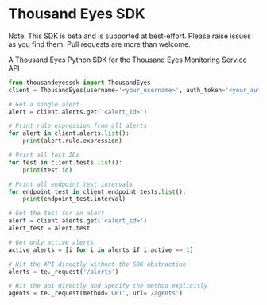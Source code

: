 # Thousand Eyes SDK

Note: This SDK is beta and is supported at best-effort. Please raise issues as you find them. Pull requests are more than welcome.

A Thousand Eyes Python SDK for the Thousand Eyes Monitoring Service API

``` python
from thousandeyessdk import ThousandEyes
client = ThousandEyes(username='<your_username>', auth_token='<your_auth_token>')

# Get a single alert
alert = client.alerts.get('<alert_id>')

# Print rule expression from all alerts
for alert in client.alerts.list():
    print(alert.rule.expression)

# Print all test IDs
for test in client.tests.list():
    print(test.id)

# Print all endpoint test intervals
for endpoint_test in client.endpoint_tests.list():
    print(endpoint_test.interval)

# Get the test for an alert
alert = client.alerts.get('<alert_id>')
alert_test = alert.test

# Get only active alerts
active_alerts = [i for i in alerts if i.active == 1]

# Hit the API directly without the SDK abstraction
alerts = te._request('/alerts')

# Hit the api directly and specify the method explicitly
agents = te._request(method='GET', url='/agents')
```
